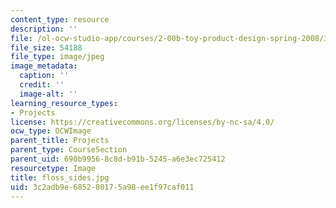 ```yaml
---
content_type: resource
description: ''
file: /ol-ocw-studio-app/courses/2-00b-toy-product-design-spring-2008/3c2adb9e685280175a98ee1f97caf011_floss_sides.jpg
file_size: 54188
file_type: image/jpeg
image_metadata:
  caption: ''
  credit: ''
  image-alt: ''
learning_resource_types:
- Projects
license: https://creativecommons.org/licenses/by-nc-sa/4.0/
ocw_type: OCWImage
parent_title: Projects
parent_type: CourseSection
parent_uid: 690b9956-8c8d-b91b-5245-a6e3ec725412
resourcetype: Image
title: floss_sides.jpg
uid: 3c2adb9e-6852-8017-5a98-ee1f97caf011
---
```

